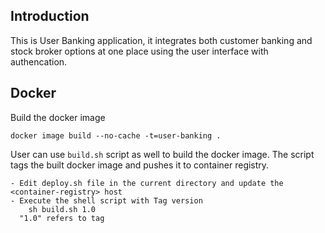 ## Introduction

This is User Banking application, it integrates both customer banking and stock broker options at one place using the user interface with authencation.

## Docker
Build the docker image
```
docker image build --no-cache -t=user-banking .
```

User can use `build.sh` script as well to build the docker image. The script tags the built docker image and pushes it to container registry.
```
- Edit deploy.sh file in the current directory and update the <container-registry> host
- Execute the shell script with Tag version
    sh build.sh 1.0
  "1.0" refers to tag
```